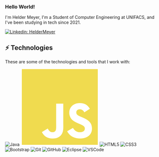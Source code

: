### Hello World!

I'm Helder Meyer,  I'm a Student of Computer Engineering at UNIFACS, and I've been studying in tech since 2021.

[![Linkedin: HelderMeyer](https://img.shields.io/badge/-Linkedin-blue?style=flat-square&logo=Linkedin&logoColor=white&link=https://www.linkedin.com/in/helder-meyer/)](https://www.linkedin.com/in/helder-meyer/)

## ⚡ Technologies

These are some of the technologies and tools that I work with:

![Java](https://img.shields.io/badge/-Java-007396?style=flat-square&logo=java)
![JavaScript](https://raw.githubusercontent.com/devicons/devicon/master/icons/javascript/javascript-plain.svg)
![HTML5](https://img.shields.io/badge/-HTML5-E34F26?style=flat-square&logo=html5&logoColor=white)
![CSS3](https://img.shields.io/badge/-CSS3-1572B6?style=flat-square&logo=css3)
![Bootstrap](https://img.shields.io/badge/-Bootstrap-563D7C?style=flat-square&logo=bootstrap)
![Git](https://img.shields.io/badge/-Git-black?style=flat-square&logo=git)
![GitHub](https://img.shields.io/badge/-GitHub-181717?style=flat-square&logo=github)
![Eclipse](https://img.shields.io/badge/-Eclipse-2C2255?style=flat-square&logo=eclipse&logoColor=white)
![VSCode](https://img.shields.io/badge/-VSCode-007ACC?style=flat-square&logo=visual-studio-code&logoColor=white)
